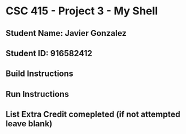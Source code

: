 # CSC 415 - Project 3 - My Shell

## Student Name: Javier Gonzalez

## Student ID: 916582412

## Build Instructions

## Run Instructions

## List Extra Credit comepleted (if not attempted leave blank)

